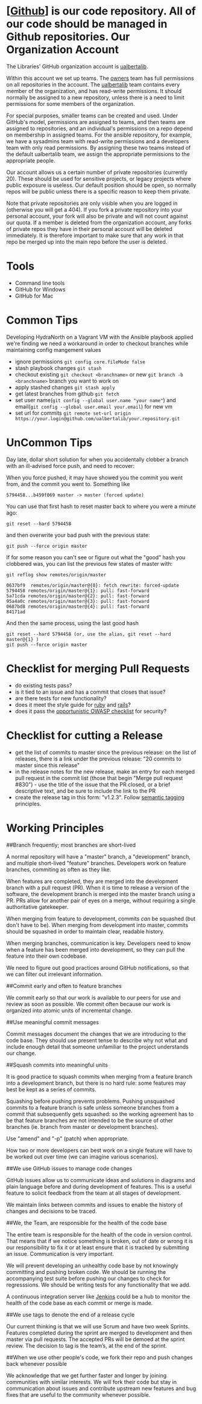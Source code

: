 [[Github](https://github.com)] is our code repository. All of our code should be managed in Github
repositories. 
Our Organization Account
==============
The Libraries' GitHub organization account is [ualbertalib](https://github.com/ualbertalib). 

Within this account we set up teams. The [owners](https://github.com/orgs/ualbertalib/teams/owners) team has full permissions on all repositories in the account. The [ualbertalib](https://github.com/orgs/ualbertalib/teams/ualbertalib) team contains every member of the organization, and has read-write permissions. It should normally be assigned to a new repository, unless there is a need to limit permissions for some members of the organization.

For special purposes, smaller teams can be created and used. Under GitHub's model, permissions are assigned to teams, and then teams are assigned to repositories, and an individual's permissions on a repo depend on membership in assigned teams. For the ansible repository, for example, we have a sysadmins team with read-write permissions and a developers team with only read permissions. By assigning these two teams instead of the default ualbertalib team, we assign the appropriate permissions to the appropriate people.

Our account allows us a certain number of private repositories (currently 20). These should be used for sensitive projects, or legacy projects where public exposure is useless. Our default position should be open, so normally repos will be public unless there is a specific reason to keep them private.

Note that private repositories are only visible when you are logged in (otherwise you will get a 404). If you fork a private repository into your personal account, your fork will also be private and will not count against our quota. If a member is deleted from the organization account, any forks of private repos they have in their personal account will be deleted immediately. It is therefore important to make sure that any work in that repo be merged up into the main repo before the user is deleted.

Tools
========
* Command line tools
* GitHub for Windows
* GitHub for Mac

Common Tips
===========
Developing HydraNorth on a Vagrant VM with the Ansible playbook applied we're finding we need a workaround in order to checkout branches while maintaining config mangement values
* ignore permissions ```git config core.fileMode false```
* stash playbook changes ```git stash```
* checkout existing ```git checkout <branchname>``` or new ```git branch -b <branchname>``` branch you want to work on 
* apply stashed changes ```git stash apply```
* get latest branches from github ```git fetch```
* set user name(```git config --global user.name "your name"```) and email(```git config --global user.email your.email```) for new vm  
* set url for commits ```git remote set-url origin  https://your.login@github.com/ualbertalib/your.repository.git```

UnCommon Tips
=============

Day late, dollar short solution for when you accidentally clobber a branch with an ill-advised force push, and need to recover:

When you force pushed, it may have showed you the commit you went from, and the commit you went to. Something like

```5794458...b459f069 master -> master (forced update)```

You can use that first hash to reset master back to where you were a minute ago:

```git reset --hard 5794458```

and then overwrite your bad push with the previous state:

```git push --force origin master```

If for some reason you can't see or figure out what the "good" hash you clobbered was, you can list the previous few states of master with:

```git reflog show remotes/origin/master```

```
0637bf9  remotes/origin/master@{0}: fetch rewrite: forced-update
5794458 remotes/origin/master@{1}: pull: fast-forward
5a71cda remotes/origin/master@{2}: pull: fast-forward
95a4a0c remotes/origin/master@{3}: pull: fast-forward
0687bd8 remotes/origin/master@{4}: pull: fast-forward
84171ad 
```

And then the same process, using the last good hash
```
git reset --hard 5794458 (or, use the alias, git reset --hard master@{1} )
git push --force origin master
```

Checklist for merging Pull Requests
===================================
* do existing tests pass?
* is it tied to an issue and has a commit that closes that issue?
* are there tests for new functionality?
* does it meet the style guide for [ruby](https://github.com/bbatsov/ruby-style-guide) and [rails](https://github.com/bbatsov/rails-style-guide)?
* does it pass the [opportunistic OWASP checklist](https://www.owasp.org/images/5/58/OWASP_ASVS_Version_2.pdf) for security?

Checklist for cutting a Release
===============================
* get the list of commits to master since the previous release: on the list of releases, there is a link under the previous release: "20 commits to master since this release" 
* in the release notes for the new release, make an entry for each merged pull request in the commit list (those that begin "Merge pull request #830") - use the title of the issue that the PR closed, or a brief descriptive text, and be sure to include the link to the PR
* create the release tag in this form: "v1.2.3". Follow [semantic tagging](http://semver.org/) principles. 

Working Principles
=========
##Branch frequently; most branches are short-lived

A normal repository will have a "master" branch, a "development" branch, and multiple short-lived "feature" branches. Developers work on feature branches, commiting as often as they like.

When features are completed, they are merged into the development branch with a pull request (PR). When it is time to release a version of the software, the development branch is merged into the master branch using a PR. PRs allow for another pair of eyes on a merge, without requiring a single authoritative gatekeeper.

When merging from feature to development, commits *can* be squashed (but
don't have to be). When merging from development into master, commits
should be squashed in order to maintain clear, readable history.

When merging branches, communication is key. Developers need to know
when a feature has been merged into development, so they can pull the
feature into their own codebase.

We need to figure out good practices around GitHub notifications, so
that we can filter out irrelevant information.

##Commit early and often to feature branches

We commit early so that our work is available to our peers for use and review as soon as possible.  We commit often because our work is organized into atomic units of incremental change.

##Use meaningful commit messages

Commit messages document the changes that we are introducing to the code base.  They should use present tense to describe why not what and include enough detail that someone unfamiliar to the project understands our change.

##Squash commits into meaningful units

It is good practice to squash commits when merging from a feature branch into a development branch, but there is no hard rule: some features may best be kept as a series of commits.

Squashing before pushing prevents problems. Pushing unsquashed commits to a feature branch is safe unless someone branches from a commit that subsequently gets squashed: so the working agreement has to be that feature branches are not intended to be the source of other branches (ie. branch from master or development branches).

Use "amend" and "-p" (patch) when appropriate.

How two or more developers can best work on a single feature will have to be worked out over time (we can imagine various scenarios).
 
##We use GitHub issues to manage code changes

GitHub issues allow us to communicate ideas and solutions in diagrams and plain language before and during development of features. This is a useful feature to solicit feedback from the team at all stages of development.

We maintain links between commits and issues to enable the history of changes and decisions to be traced.

##We, the Team, are responsible for the health of the code base

The entire team is responsible for the health of the code in version control.  That means that if we notice something is broken, out of date or wrong it is our responsibility to fix it or at least ensure that it is tracked by submitting an issue. Communication is very important. 

We will prevent developing an unhealthy code base by not knowingly committing and pushing broken code.  We should be running the accompanying test suite before pushing our changes to check for regresssions.  We should be writing tests for any functionality that we add. 

A continuous integration server like [Jenkins](http://cardiff.library.ualberta.ca/) could be a hub to monitor the health of the code base as each commit or merge is made.

##We use tags to denote the end of a release cycle

Our current thinking is that we will use Scrum and have two week Sprints.  Features completed during the sprint are merged to development and then master via pull requests.  The accepted PRs will be demoed at the sprint review. The decision to tag is the team’s, at the end of the sprint.

##When we use other people's code, we fork their repo and push changes back whenever possible

We acknowledge that we get further faster and longer by joining communities with similar interests. We will fork their code but stay in communication about issues and contribute upstream new features and bug fixes that are useful to the community whenever possible.
